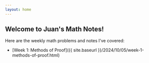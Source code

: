 ```yaml
---
layout: home
---
```


## Welcome to Juan's Math Notes!

Here are the weekly math problems and notes I've covered:

- [Week 1: Methods of Proof]({{ site.baseurl }}/2024/10/05/week-1-methods-of-proof.html)
